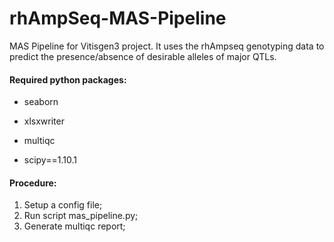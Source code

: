 # rhAmpSeq-MAS-Pipeline
MAS Pipeline for Vitisgen3 project. It uses the rhAmpseq genotyping data to predict the presence/absence of desirable alleles of major QTLs.  

#### Required python packages:

- seaborn

- xlsxwriter

- multiqc

- scipy==1.10.1

  

#### Procedure:

1. Setup a config file;
2. Run script mas_pipeline.py;
3. Generate multiqc report;
